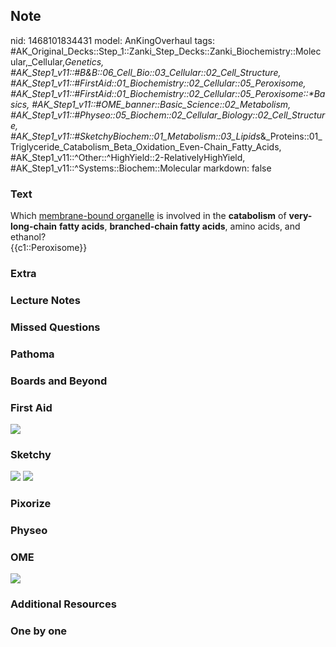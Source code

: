 ## Note
nid: 1468101834431
model: AnKingOverhaul
tags: #AK_Original_Decks::Step_1::Zanki_Step_Decks::Zanki_Biochemistry::Molecular,_Cellular,_Genetics, #AK_Step1_v11::#B&B::06_Cell_Bio::03_Cellular::02_Cell_Structure, #AK_Step1_v11::#FirstAid::01_Biochemistry::02_Cellular::05_Peroxisome, #AK_Step1_v11::#FirstAid::01_Biochemistry::02_Cellular::05_Peroxisome::*Basics, #AK_Step1_v11::#OME_banner::Basic_Science::02_Metabolism, #AK_Step1_v11::#Physeo::05_Biochem::02_Cellular_Biology::02_Cell_Structure, #AK_Step1_v11::#SketchyBiochem::01_Metabolism::03_Lipids_&_Proteins::01_Triglyceride_Catabolism_Beta_Oxidation_Even-Chain_Fatty_Acids, #AK_Step1_v11::^Other::^HighYield::2-RelativelyHighYield, #AK_Step1_v11::^Systems::Biochem::Molecular
markdown: false

### Text
<div>
  Which <u>membrane-bound organelle</u> is involved in the
  <b>catabolism</b> of <b>very-long-chain</b> <b>fatty acids</b>,
  <b>branched-chain fatty acids</b>, amino acids, and ethanol?
</div>
<div>
  {{c1::Peroxisome}}
</div>

### Extra


### Lecture Notes


### Missed Questions


### Pathoma


### Boards and Beyond


### First Aid
<img src="paste-128664335286802.jpg">

### Sketchy
<img src="Screen%20Shot%202021-01-07%20at%2015.21.26.jpg">
<img src="Screen%20Shot%202021-01-07%20at%2015.21.42.jpg">

### Pixorize


### Physeo


### OME
<div class="ome-widget">
  <a href=
  "https://onlinemeded.org/spa/metabolism?ref=anki"><img src=
  "_OME_AnkiFlashcards_Topic_4.png"></a>
</div>

### Additional Resources


### One by one

